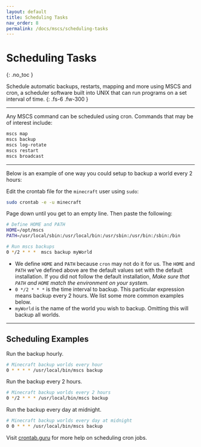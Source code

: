 ```yaml
---
layout: default
title: Scheduling Tasks
nav_order: 8
permalink: /docs/mscs/scheduling-tasks
---
```


# Scheduling Tasks
{: .no_toc }

Schedule automatic backups, restarts, mapping and more using MSCS and cron, a scheduler software built into UNIX that
can run programs on a set interval of time.
{: .fs-6 .fw-300 }

---

Any MSCS command can be scheduled using cron. Commands that may be of interest include:

```bash
mscs map
mscs backup
mscs log-rotate
mscs restart
mscs broadcast
```

---

Below is an example of one way you could setup to backup a world every 2 hours:

Edit the crontab file for the `minecraft` user using `sudo`:

```bash
sudo crontab -e -u minecraft
```

Page down until you get to an empty line. Then paste the following:

```bash
# Define HOME and PATH
HOME=/opt/mscs
PATH=/usr/local/sbin:/usr/local/bin:/usr/sbin:/usr/bin:/sbin:/bin

# Run mscs backups
0 */2 * * *  mscs backup myWorld
```

- We define `HOME` and `PATH` because `cron` may not do it for us. The `HOME` and `PATH` we've defined above are the
  default values set with the default installation. If you did not follow the default installation, *Make sure that
  `PATH` and `HOME` match the environment on your system.*
- `0 */2 * * *` is the time interval to backup. This particular expression means backup every 2 hours.
  We list some more common examples below.
- `myWorld` is the name of the world you wish to backup. Omitting this will backup all worlds.

---

## Scheduling Examples

Run the backup hourly.

```bash
# Minecraft backup worlds every hour
0 * * * * /usr/local/bin/mscs backup
```

Run the backup every 2 hours.

```bash
# Minecraft backup worlds every 2 hours
0 */2 * * * /usr/local/bin/mscs backup
```

Run the backup every day at midnight.

```bash
# Minecraft backup worlds every day at midnight
0 0 * * * /usr/local/bin/mscs backup
```

Visit [crontab.guru](http://crontab.guru) for more help on scheduling cron jobs.
